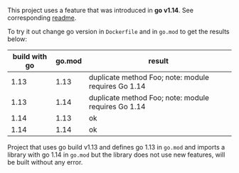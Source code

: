 This project uses a feature that was introduced in **go v1.14**. See corresponding [readme](../incompatible-feature/readme.md).

To try it out change go version in `Dockerfile` and in `go.mod` to get the results below:  

| build with go | go.mod | result
|---------------|--------|---------------------------
| 1.13          | 1.13   | duplicate method Foo; note: module requires Go 1.14
| 1.13          | 1.14   | duplicate method Foo; note: module requires Go 1.14
| 1.14          | 1.13   | ok
| 1.14          | 1.14   | ok

Project that uses go build v1.13 and defines go 1.13 in `go.mod` and imports a library with go 1.14 in `go.mod` but the library does
not use new features, will be built without any error.